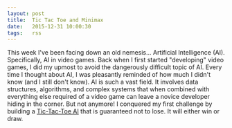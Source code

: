 ```yaml
---
layout: post
title:  Tic Tac Toe and Minimax
date:   2015-12-31 10:00:30
tags:   rss
---
```


This week I've been facing down an old nemesis... Artificial Intelligence (AI). Specifically, AI in video games. Back when I first started "developing" video games, I did my upmost to avoid the dangerously difficult topic of AI. Every time I thought about AI, I was pleasantly reminded of how much I didn't know (and I still don't know). AI is such a vast field. It involves data structures, algorithms, and complex systems that when combined with everything else required of a video game can leave a novice developer hiding in the corner. But not anymore! I conquered my first challenge by building a [Tic-Tac-Toe AI](https://github.com/jarrodparkes/tic-tac-toe) that is guaranteed not to lose. It will either win or draw.
